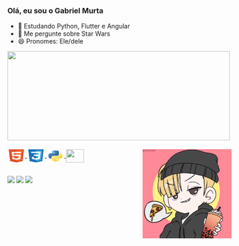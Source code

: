 ### Olá, eu sou o Gabriel Murta

- 🌱 Estudando Python, Flutter e Angular
- 💬 Me pergunte sobre Star Wars
- 😄 Pronomes: Ele/dele

<a href="https://github.com/Murtinha-bit">
<img aling="left" height="200em" width="500em" src="https://github-readme-stats.vercel.app/api/top-langs/?username=Murtinha-bit&layout=compact&langs_count=7&theme=radical&"/>
<div><br>
  <img align="center"  height="30" width="40" src="https://raw.githubusercontent.com/devicons/devicon/master/icons/html5/html5-original.svg">
  <img align="center"  height="30" width="40" src="https://raw.githubusercontent.com/devicons/devicon/master/icons/css3/css3-original.svg">
  <img align="center"  height="30" width="40" src="https://raw.githubusercontent.com/devicons/devicon/master/icons/python/python-original.svg">
  <img align="center"  height="30" width="40" src="https://cdn.jsdelivr.net/gh/devicons/devicon/icons/flutter/flutter-original.svg" />
  <img align="right" width="200em" height="200em" alt="Eu" src="eu.png">
</div>
  
##
<div>
  <a href="https://www.instagram.com/murtinh4/" target="_blank"><img src="https://img.shields.io/badge/-Instagram-%23E4405F?style=for-the-badge&logo=instagram&logoColor=white" target="_blank"></a>
  <a href = "mailto:gabrielmurta7@gmail.com"><img src="https://img.shields.io/badge/-Gmail-%23333?style=for-the-badge&logo=gmail&logoColor=white" target="_blank"></a>
  <a href="https://www.linkedin.com/in/gabriel-murta-freitas" target="_blank"><img src="https://img.shields.io/badge/-LinkedIn-%230077B5?style=for-the-badge&logo=linkedin&logoColor=white" target="_blank"></a>   
</div>

